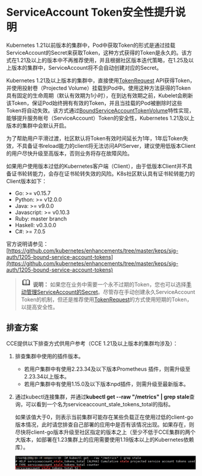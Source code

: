 # ServiceAccount Token安全性提升说明<a name="cce_10_0477"></a>

Kubernetes 1.21以前版本的集群中，Pod中获取Token的形式是通过挂载ServiceAccount的Secret来获取Token，这种方式获得的Token是永久的。该方式在1.21及以上的版本中不再推荐使用，并且根据社区版本迭代策略，在1.25及以上版本的集群中，ServiceAccount将不会自动创建对应的Secret。

Kubernetes 1.21及以上版本的集群中，直接使用[TokenRequest](https://kubernetes.io/zh-cn/docs/reference/kubernetes-api/authentication-resources/token-request-v1/)  API获得Token，并使用投射卷（Projected Volume）挂载到Pod中。使用这种方法获得的Token具有固定的生命周期（默认有效期为1小时），在到达有效期之前，Kubelet会刷新该Token，保证Pod始终拥有有效的Token，并且当挂载的Pod被删除时这些Token将自动失效。该方式通过[BoundServiceAccountTokenVolume](https://kubernetes.io/zh-cn/docs/reference/access-authn-authz/service-accounts-admin/#bound-service-account-token-volume)特性实现，能够提升服务帐号（ServiceAccount）Token的安全性，Kubernetes 1.21及以上版本的集群中会默认开启。

为了帮助用户平滑过渡，社区默认将Token有效时间延长为1年，1年后Token失效，不具备证书reload能力的client将无法访问APIServer，建议使用低版本Client的用户尽快升级至高版本，否则业务将存在故障风险。

如果用户使用版本过低的Kubernetes客户端（Client），由于低版本Client并不具备证书轮转能力，会存在证书轮转失效的风险。K8s社区默认具有证书轮转能力的Client版本如下：

-   Go: \>= v0.15.7
-   Python: \>= v12.0.0
-   Java: \>= v9.0.0
-   Javascript: \>= v0.10.3
-   Ruby: master branch
-   Haskell: v0.3.0.0
-   C\#: \>= 7.0.5

官方说明请参见：[https://github.com/kubernetes/enhancements/tree/master/keps/sig-auth/1205-bound-service-account-tokens](https://github.com/kubernetes/enhancements/tree/master/keps/sig-auth/1205-bound-service-account-tokens)

>![](public_sys-resources/icon-note.gif) **说明：** 
>如果您在业务中需要一个永不过期的Token，您也可以选择[手动管理ServiceAccount的Secret](https://kubernetes.io/zh-cn/docs/reference/access-authn-authz/service-accounts-admin/#manual-secret-management-for-serviceaccounts)。尽管存在手动创建永久ServiceAccount Token的机制，但还是推荐使用[TokenRequest](https://kubernetes.io/zh-cn/docs/reference/kubernetes-api/authentication-resources/token-request-v1/)的方式使用短期的Token，以提高安全性。

## 排查方案<a name="section153991573316"></a>

CCE提供以下排查方式供用户参考（CCE 1.21及以上版本的集群均涉及）：

1.  排查集群中使用的插件版本。
    -   若用户集群中有使用2.23.34及以下版本Prometheus 插件，则需升级至2.23.34以上版本。
    -   若用户集群中有使用1.15.0及以下版本npd插件，则需升级至最新版本。

2.  通过kubectl连接集群，并通过**kubectl get --raw "/metrics" | grep stale**查询，可以看到一个名为serviceaccount\_stale\_tokens\_total的指标。

    如果该值大于0，则表示当前集群可能存在某些负载正在使用过低的client-go版本情况，此时请您排查自己部署的应用中是否有该情况出现。如果存在，则尽快将client-go版本升级至社区指定的版本之上（至少不低于CCE集群的两个大版本，如部署在1.23集群上的应用需要使用1.19版本以上的Kubernetes依赖库）。

    ![](figures/zh-cn_image_0000001402494682.png)


